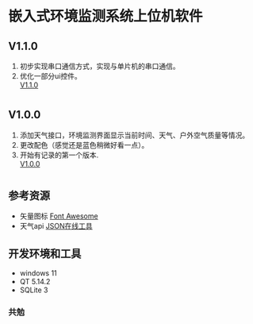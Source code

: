 # 嵌入式环境监测系统上位机软件
## V1.1.0
1. 初步实现串口通信方式，实现与单片机的串口通信。
2. 优化一部分ui控件。  
[V1.1.0](./other/overview_v1.1.0.png)
#
## V1.0.0
1. 添加天气接口，环境监测界面显示当前时间、天气、户外空气质量等情况。
2. 更改配色（感觉还是蓝色稍微好看一点）。
3. 开始有记录的第一个版本.  
[V1.0.0](./other/overview_v1.0.0.png)
# 
## 参考资源
+ 矢量图标 [Font Awesome](https://fa5.dashgame.com/#/)
+ 天气api [JSON在线工具](https://www.sojson.com/api/weather.html)
## 开发环境和工具
+ windows 11
+ QT 5.14.2
+ SQLite 3
### 共勉
